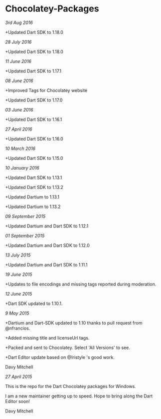 # Chocolatey-Packages

*3rd Aug 2016*

+Updated Dart SDK to 1.18.0

*28 July 2016*

+Updated Dart SDK to 1.18.0

*11 June 2016*

+Updated Dart SDK to 1.17.1

*08 June 2016*

+Improved Tags for Chocolatey website

+Updated Dart SDK to 1.17.0

*03 June 2016*

+Updated Dart SDK to 1.16.1

*27 April 2016*

+Updated Dart SDK to 1.16.0

*10 March 2016*

+Updated Dart SDK to 1.15.0

*10 January 2016*

+Updated Dart SDK to 1.13.1

+Updated Dart SDK to 1.13.2

+Updated Dartium to 1.13.1

+Updated Dartium to 1.13.2


*09 September 2015*

+Updated Dartium and Dart SDK to 1.12.1

*01 September 2015*

+Updated Dartium and Dart SDK to 1.12.0

*13 July 2015*

+Updated Dartium and Dart SDK to 1.11.1

*19 June 2015*

+Updates to file encodings and missing tags reported during moderation.

*12 June 2015*

+Dart SDK updated to 1.10.1.


*9 May 2015*

+Dartium and Dart-SDK updated to 1.10 thanks to pull request from @nfrancios.

+Added missing title and licenseUrl tags.

+Packed and sent to Chocolatey. Select 'All Versions' to see.

+Dart Editor update based on @Iristyle 's good work.


Davy Mitchell

*27 April 2015*

This is the repo for the Dart Chocolatey packages for Windows.

I am a new maintainer getting up to speed. Hope to bring along the Dart Editor soon!

Davy Mitchell
